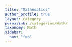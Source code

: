 ```yaml
---
title: "Mathematics"
author_profile: true
layout: category
permalink: /categories/Math/
taxonomy: Math
sidebar:
  nav: "foo"
---
```

